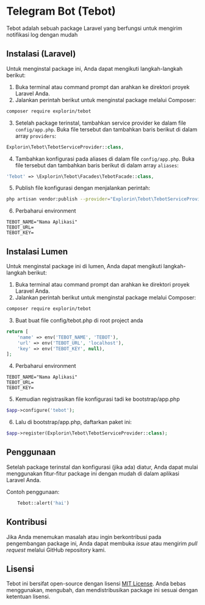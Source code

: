 # Telegram Bot (Tebot)

Tebot adalah sebuah package Laravel yang berfungsi untuk mengirim notifikasi log dengan mudah

## Instalasi (Laravel)

Untuk menginstal package ini, Anda dapat mengikuti langkah-langkah berikut:

1. Buka terminal atau command prompt dan arahkan ke direktori proyek Laravel Anda.
2. Jalankan perintah berikut untuk menginstal package melalui Composer:

```bash
composer require explorin/tebot
```

3. Setelah package terinstal, tambahkan service provider ke dalam file `config/app.php`. Buka file tersebut dan tambahkan baris berikut di dalam array `providers`:

```php
Explorin\Tebot\TebotServiceProvider::class,
```

4. Tambahkan konfigurasi pada aliases di dalam file `config/app.php`. Buka file tersebut dan tambahkan baris berikut di dalam array `aliases`:

```php
'Tebot' => \Explorin\Tebot\Facades\TebotFacade::class,
```

5. Publish file konfigurasi dengan menjalankan perintah:
```bash
php artisan vendor:publish --provider="Explorin\Tebot\TebotServiceProvider::class" --tag=config
```

6. Perbaharui environment
   
```env
TEBOT_NAME="Nama Aplikasi"
TEBOT_URL=
TEBOT_KEY=
```

## Instalasi Lumen

Untuk menginstal package ini di lumen, Anda dapat mengikuti langkah-langkah berikut:

1. Buka terminal atau command prompt dan arahkan ke direktori proyek Laravel Anda.
2. Jalankan perintah berikut untuk menginstal package melalui Composer:

```bash
composer require explorin/tebot
```

3. Buat buat file config/tebot.php di root project anda
```php
return [
    'name' => env('TEBOT_NAME', 'TEBOT'),
    'url' => env('TEBOT_URL', 'localhost'),
    'key' => env('TEBOT_KEY', null),
];
```

4. Perbaharui environment 
```env
TEBOT_NAME="Nama Aplikasi"
TEBOT_URL=
TEBOT_KEY=
```

5. Kemudian registrasikan file konfigurasi tadi ke bootstrap/app.php

```php
$app->configure('tebot');
``` 

6. Lalu di bootstrap/app.php, daftarkan paket ini:

```php
$app->register(Explorin\Tebot\TebotServiceProvider::class);
```

## Penggunaan

Setelah package terinstal dan konfigurasi (jika ada) diatur, Anda dapat mulai menggunakan fitur-fitur package ini dengan mudah di dalam aplikasi Laravel Anda.

Contoh penggunaan:

```php
    Tebot::alert('hai')
```

## Kontribusi

Jika Anda menemukan masalah atau ingin berkontribusi pada pengembangan package ini, Anda dapat membuka _issue_ atau mengirim _pull request_ melalui GitHub repository kami.

## Lisensi

Tebot ini bersifat open-source dengan lisensi [MIT License](https://opensource.org/licenses/MIT). Anda bebas menggunakan, mengubah, dan mendistribusikan package ini sesuai dengan ketentuan lisensi.